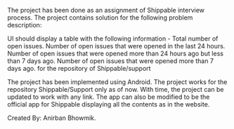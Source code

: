 The project has been done as an assignment of Shippable interview process.
The project contains solution for the following problem description:

UI should display a table with the following information -
	Total number of open issues.
	Number of open issues that were opened in the last 24 hours.
	Number of open issues that were opened more than 24 hours ago but less than 7 days ago.
	Number of open issues that were opened more than 7 days ago.
for the repository of Shippable/support

The project has been implemented using Android.
The project works for the repository Shippable/Support only as of now.
With time, the project can be updated to work with any link.
The app can also be modified to be the official app for Shippable displaying all the contents as in the website. 

Created By:
Anirban Bhowmik.

